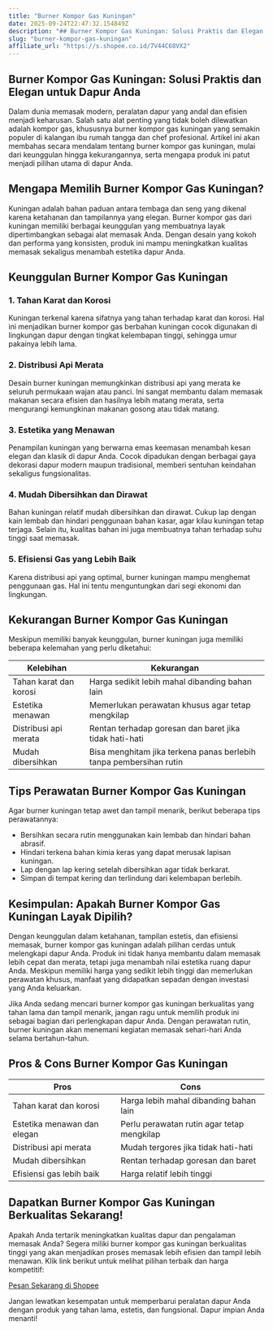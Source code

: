 ```yaml
---
title: "Burner Kompor Gas Kuningan"
date: 2025-09-24T22:47:32.154849Z
description: "## Burner Kompor Gas Kuningan: Solusi Praktis dan Elegan untuk Dapur Anda  ..."
slug: "burner-kompor-gas-kuningan"
affiliate_url: "https://s.shopee.co.id/7V44C68VX2"
---
```

## Burner Kompor Gas Kuningan: Solusi Praktis dan Elegan untuk Dapur Anda  

Dalam dunia memasak modern, peralatan dapur yang andal dan efisien menjadi keharusan. Salah satu alat penting yang tidak boleh dilewatkan adalah kompor gas, khususnya burner kompor gas kuningan yang semakin populer di kalangan ibu rumah tangga dan chef profesional. Artikel ini akan membahas secara mendalam tentang burner kompor gas kuningan, mulai dari keunggulan hingga kekurangannya, serta mengapa produk ini patut menjadi pilihan utama di dapur Anda.  

## Mengapa Memilih Burner Kompor Gas Kuningan?  

Kuningan adalah bahan paduan antara tembaga dan seng yang dikenal karena ketahanan dan tampilannya yang elegan. Burner kompor gas dari kuningan memiliki berbagai keunggulan yang membuatnya layak dipertimbangkan sebagai alat memasak Anda. Dengan desain yang kokoh dan performa yang konsisten, produk ini mampu meningkatkan kualitas memasak sekaligus menambah estetika dapur Anda.  

## Keunggulan Burner Kompor Gas Kuningan  

### 1. Tahan Karat dan Korosi  
Kuningan terkenal karena sifatnya yang tahan terhadap karat dan korosi. Hal ini menjadikan burner kompor gas berbahan kuningan cocok digunakan di lingkungan dapur dengan tingkat kelembapan tinggi, sehingga umur pakainya lebih lama.  

### 2. Distribusi Api Merata  
Desain burner kuningan memungkinkan distribusi api yang merata ke seluruh permukaan wajan atau panci. Ini sangat membantu dalam memasak makanan secara efisien dan hasilnya lebih matang merata, serta mengurangi kemungkinan makanan gosong atau tidak matang.  

### 3. Estetika yang Menawan  
Penampilan kuningan yang berwarna emas keemasan menambah kesan elegan dan klasik di dapur Anda. Cocok dipadukan dengan berbagai gaya dekorasi dapur modern maupun tradisional, memberi sentuhan keindahan sekaligus fungsionalitas.  

### 4. Mudah Dibersihkan dan Dirawat  
Bahan kuningan relatif mudah dibersihkan dan dirawat. Cukup lap dengan kain lembab dan hindari penggunaan bahan kasar, agar kilau kuningan tetap terjaga. Selain itu, kualitas bahan ini juga membuatnya tahan terhadap suhu tinggi saat memasak.  

### 5. Efisiensi Gas yang Lebih Baik  
Karena distribusi api yang optimal, burner kuningan mampu menghemat penggunaan gas. Hal ini tentu menguntungkan dari segi ekonomi dan lingkungan.  

## Kekurangan Burner Kompor Gas Kuningan  

Meskipun memiliki banyak keunggulan, burner kuningan juga memiliki beberapa kelemahan yang perlu diketahui:  

| Kelebihan | Kekurangan |  
|------------|--------------|  
| Tahan karat dan korosi | Harga sedikit lebih mahal dibanding bahan lain |  
| Estetika menawan | Memerlukan perawatan khusus agar tetap mengkilap |  
| Distribusi api merata | Rentan terhadap goresan dan baret jika tidak hati-hati |  
| Mudah dibersihkan | Bisa menghitam jika terkena panas berlebih tanpa pembersihan rutin |  

## Tips Perawatan Burner Kompor Gas Kuningan  

Agar burner kuningan tetap awet dan tampil menarik, berikut beberapa tips perawatannya:  

- Bersihkan secara rutin menggunakan kain lembab dan hindari bahan abrasif.  
- Hindari terkena bahan kimia keras yang dapat merusak lapisan kuningan.  
- Lap dengan lap kering setelah dibersihkan agar tidak berkarat.  
- Simpan di tempat kering dan terlindung dari kelembapan berlebih.  

## Kesimpulan: Apakah Burner Kompor Gas Kuningan Layak Dipilih?  

Dengan keunggulan dalam ketahanan, tampilan estetis, dan efisiensi memasak, burner kompor gas kuningan adalah pilihan cerdas untuk melengkapi dapur Anda. Produk ini tidak hanya membantu dalam memasak lebih cepat dan merata, tetapi juga menambah nilai estetika ruang dapur Anda. Meskipun memiliki harga yang sedikit lebih tinggi dan memerlukan perawatan khusus, manfaat yang didapatkan sepadan dengan investasi yang Anda keluarkan.  

Jika Anda sedang mencari burner kompor gas kuningan berkualitas yang tahan lama dan tampil menarik, jangan ragu untuk memilih produk ini sebagai bagian dari perlengkapan dapur Anda. Dengan perawatan rutin, burner kuningan akan menemani kegiatan memasak sehari-hari Anda selama bertahun-tahun.  

## Pros & Cons Burner Kompor Gas Kuningan  

| **Pros** | **Cons** |  
|------------|--------------|  
| Tahan karat dan korosi | Harga lebih mahal dibanding bahan lain |  
| Estetika menawan dan elegan | Perlu perawatan rutin agar tetap mengkilap |  
| Distribusi api merata | Mudah tergores jika tidak hati-hati |  
| Mudah dibersihkan | Rentan terhadap goresan dan baret |  
| Efisiensi gas lebih baik | Harga relatif lebih tinggi |  

## Dapatkan Burner Kompor Gas Kuningan Berkualitas Sekarang!  

Apakah Anda tertarik meningkatkan kualitas dapur dan pengalaman memasak Anda? Segera miliki burner kompor gas kuningan berkualitas tinggi yang akan menjadikan proses memasak lebih efisien dan tampil lebih menawan. Klik link berikut untuk melihat pilihan terbaik dan harga kompetitif:  

[Pesan Sekarang di Shopee](https://s.shopee.co.id/7V44C68VX2)  

Jangan lewatkan kesempatan untuk memperbarui peralatan dapur Anda dengan produk yang tahan lama, estetis, dan fungsional. Dapur impian Anda menanti!